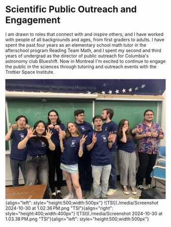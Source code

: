 # Scientific Public Outreach and Engagement

I am drawn to roles that connect with and inspire others, and I have worked with people of all backgrounds and ages, from first graders to adults. I have spent the past four years as an elementary school math tutor in the afterschool program Reading Team Math, and I spent my second and third years of undergrad as the director of public outreach for Columbia's astronomy club Blueshift. Now in Montreal I'm excited to continue to engage the public in the sciences through tutoring and outreach events with the Trottier Space Institute.

![TSI](./media/IMG_7585.jpeg "TSI"){align="left": style="height:500;width:500px"}
![TSI](./media/Screenshot 2024-10-30 at 1.02.36 PM.png "TSI"){align="right": style="height:400;width:400px"}
![TSI](./media/Screenshot 2024-10-30 at 1.03.38 PM.png "TSI"){align="left": style="height:500;width:500px"}
